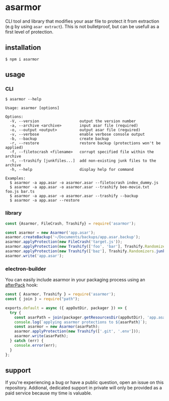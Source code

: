 # asarmor
CLI tool and library that modifies your asar file to protect it from extraction (e.g by using `asar extract`).
This is not bulletproof, but can be usefull as a first level of protection.

## installation
`$ npm i asarmor`

## usage
### CLI
```
$ asarmor --help

Usage: asarmor [options]

Options:
  -V, --version                  output the version number
  -a, --archive <archive>        input asar file (required)
  -o, --output <output>          output asar file (required)
  -v, --verbose                  enable verbose console output
  -b, --backup                   create backup
  -r, --restore                  restore backup (protections won't be applied)
  -f, --filetocrash <filename>   corrupt specified file within the archive
  -t, --trashify [junkfiles...]  add non-existing junk files to the archive
  -h, --help                     display help for command

Examples:
  $ asarmor -a app.asar -o asarmor.asar --filetocrash index_dummy.js
  $ asarmor -a app.asar -o asarmor.asar --trashify bee-movie.txt foo.js bar.ts
  $ asarmor -a app.asar -o asarmor.asar --trashify --backup
  $ asarmor -a app.asar --restore
```
### library
```javascript
const {Asarmor, FileCrash, Trashify} = require('asarmor');

const asarmor = new Asarmor('app.asar');
asarmor.createBackup('~/Documents/backups/app.asar.backup');
asarmor.applyProtection(new FileCrash('target.js'));
asarmor.applyProtection(new Trashify(['foo', 'bar'], Trashify.Randomizers.randomExtension(['js', 'ts', 'txt'])));
asarmor.applyProtection(new Trashify(['baz'], Trashify.Randomizers.junkExtension()));
asarmor.write('app.asar');
```
### electron-builder
You can easily include asarmor in your packaging process using an [afterPack](https://www.electron.build/configuration/configuration.html#afterpack) hook:
```javascript
const { Asarmor, Trashify } = require('asarmor');
const { join } = require("path");

exports.default = async ({ appOutDir, packager }) => {
  try {
    const asarPath = join(packager.getResourcesDir(appOutDir), 'app.asar');
    console.log(`applying asarmor protections to ${asarPath}`);
    const asarmor = new Asarmor(asarPath);
    asarmor.applyProtection(new Trashify(['.git', '.env']));
    asarmor.write(asarPath);
  } catch (err) {
    console.error(err);
  }
};
```

## support
If you're experiencing a bug or have a public question, open an issue on this repository. Addional, dedicated support in private will only be provided as a paid service because my time is valuable.
